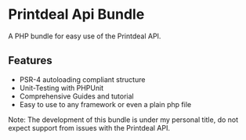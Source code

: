 Printdeal Api Bundle
=========================

A PHP bundle for easy use of the Printdeal API.

Features
--------

* PSR-4 autoloading compliant structure
* Unit-Testing with PHPUnit
* Comprehensive Guides and tutorial
* Easy to use to any framework or even a plain php file


Note: The development of this bundle is under my personal title, do not expect support from issues with the Printdeal API.